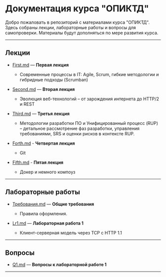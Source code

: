 # Документация курса "ОПИКТД"

Добро пожаловать в репозиторий с материалами курса "ОПИКТД". Здесь собраны лекции, лабораторные работы и вопросы для самопроверки. Материалы будут дополняться по мере развития курса.

---

## Лекции

- [First.md](First.md) — **Первая лекция**
  - Современные процессы в IT: Agile, Scrum, гибкие методологии и гибридные подходы (Scrumban)
 
- [Second.md](Second.md) — **Вторая лекция**
  - Эволюция веб-технологий – от зарождения интернета до HTTP/2 и REST

- [Third.md](Third.md) — **Третья лекция**
  - Методологии разработки ПО и Унифицированный процесс (RUP) – детальное рассмотрение фаз разработки, управления требованиями, SRS и оценки рисков в контексте RUP.
 
- [Forth.md](Forth.md) - **Четвертая лекция**
  - Git

- [Fifth.md](Fifth.md) - **Пятая лекция**
  - Докер и немного компоуз
---

## Лабораторные работы

- [Требования.md](Требования.md) — **Общие требования**
  - Правила оформления.
  
- [Lr1.md](Lr1.md) — **Лабораторная работа 1**
  - Клиент-серверная модель через TCP с HTTP 1.1

---

## Вопросы

- [Q1.md](Q1.md) — **Вопросы к лабораторной работе 1**

---
